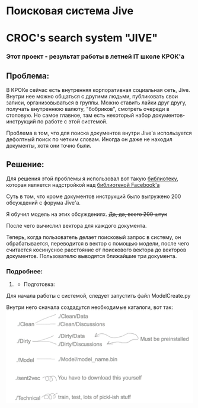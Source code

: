 # Поисковая система Jive
# CROC's search system "JIVE"


### Этот проект - результат работы в летней IT школе КРОК'a 

## Проблема:

В КРОКе сейчас есть внутренняя корпоративная социальная сеть, Jive. Внутри нее можно общаться с другими людьми, публиковать свои записи, организовываться в группы. Можно ставить лайки друг другу, получать внутреннюю валюту, "бобриков", смотреть очереди в столовую. Но самое главное, там есть некоторый набор документов-инструкций по работе с этой системой. 


Проблема в том, что для поиска документов внутри Jive'а используется дефолтный поиск по четким словам. Иногда он даже не находил документы, хотя они точно были.

## Решение:

Для решения этой проблемы я использовал вот такую [библиотеку](https://github.com/epfml/sent2vec "sent2vec"), которая является надстройкой над [библиотекой Facebook'a](https://github.com/facebookresearch/fastText "fastText")

Суть в том, что кроме документов инструкций было выгружено 200 обсуждений с форума Jive'a. 

Я обучил модель на этих обсуждениях. ~~Да, да, всего 200 штук~~ 

После чего вычислил вектора для каждого документа.

Теперь, когда пользователь делает поисковый запрос в систему, он обрабатывается, переводится в вектор с помощью модели, после чего считается косинусное расстояние от поискового вектора до векторов документов. Пользователю выводятся ближайшие три документа.

### Подробнее:

1) * Подготовка:

Для начала работы с системой, следует запустить файл ModelCreate.py

Внутри него сначала создадутся необходимые каталоги, вот так:
![file structure](https://github.com/MaximArtemev/Croc_search_module/blob/master/File%20structure.png?raw=true)


